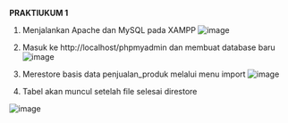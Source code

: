 **PRAKTIUKUM 1**

1.	Menjalankan Apache dan MySQL pada XAMPP
![image](https://github.com/rafaxputra/learn_myphpadmin/assets/75997309/e9874a86-30af-4856-bc6d-e90dc6f40262)

2.	Masuk ke http://localhost/phpmyadmin dan membuat database baru
![image](https://github.com/rafaxputra/learn_myphpadmin/assets/75997309/4bd3f201-8639-4ad1-90d6-588a2ea81019)

3.	Merestore basis data penjualan_produk melalui menu import
![image](https://github.com/rafaxputra/learn_myphpadmin/assets/75997309/80af27bc-88e5-47c7-aae9-c103ffc5da4f)

4. Tabel akan muncul setelah file selesai direstore

![image](https://github.com/rafaxputra/learn_myphpadmin/assets/75997309/393c46a8-cb32-4f38-b176-532169e5180d)

